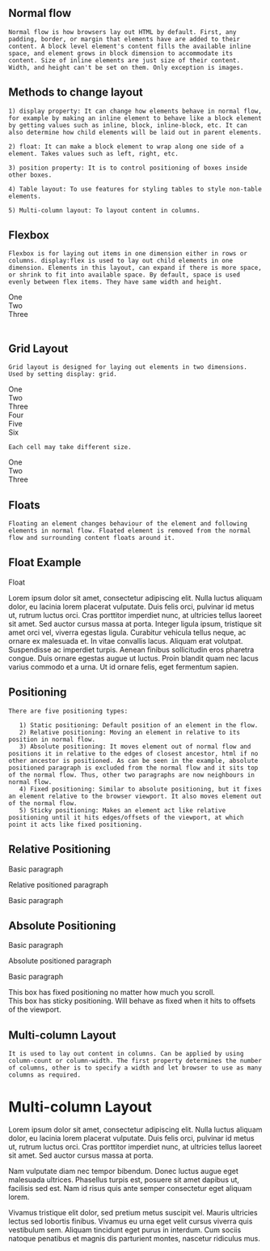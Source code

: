 <link rel="stylesheet" href="style.css" type="text/css">

## Normal flow
    Normal flow is how browsers lay out HTML by default. First, any padding, border, or margin that elements have are added to their content. A block level element's content fills the available inline space, and element grows in block dimension to accommodate its content. Size of inline elements are just size of their content. Width, and height can't be set on them. Only exception is images.

## Methods to change layout
    1) display property: It can change how elements behave in normal flow, for example by making an inline element to behave like a block element by getting values such as inline, block, inline-block, etc. It can also determine how child elements will be laid out in parent elements.

    2) float: It can make a block element to wrap along one side of a element. Takes values such as left, right, etc.
    
    3) position property: It is to control positioning of boxes inside other boxes.

    4) Table layout: To use features for styling tables to style non-table elements.
    
    5) Multi-column layout: To layout content in columns.

## Flexbox
    Flexbox is for laying out items in one dimension either in rows or columns. display:flex is used to lay out child elements in one dimension. Elements in this layout, can expand if there is more space, or shrink to fit into available space. By default, space is used evenly between flex items. They have same width and height.

<div class="flex-wrapper">
    <div class="flex-box">One</div>
    <div class="flex-box">Two</div>
    <div class="flex-box">Three</div>
</div>
<br>

## Grid Layout
    Grid layout is designed for laying out elements in two dimensions. Used by setting display: grid.

<div class="grid-wrapper">
  <div class="grid-box">One</div>
  <div class="grid-box">Two</div>
  <div class="grid-box">Three</div>
  <div class="grid-box">Four</div>
  <div class="grid-box">Five</div>
  <div class="grid-box">Six</div>
</div>

    Each cell may take different size.

<div class="grid-wrapper2">
  <div class="grid-box1">One</div>
  <div class="grid-box2">Two</div>
  <div class="grid-box3">Three</div>
</div>

## Floats
    Floating an element changes behaviour of the element and following elements in normal flow. Floated element is removed from the normal flow and surrounding content floats around it.

<h2>Float Example</h2>
<div class="float-div">Float</div>
<p>
    Lorem ipsum dolor sit amet, consectetur adipiscing elit. Nulla luctus aliquam
    dolor, eu lacinia lorem placerat vulputate. Duis felis orci, pulvinar id metus
    ut, rutrum luctus orci. Cras porttitor imperdiet nunc, at ultricies tellus
    laoreet sit amet. Sed auctor cursus massa at porta. Integer ligula ipsum,
    tristique sit amet orci vel, viverra egestas ligula. Curabitur vehicula tellus
    neque, ac ornare ex malesuada et. In vitae convallis lacus. Aliquam erat
    volutpat. Suspendisse ac imperdiet turpis. Aenean finibus sollicitudin eros
    pharetra congue. Duis ornare egestas augue ut luctus. Proin blandit quam nec
    lacus varius commodo et a urna. Ut id ornare felis, eget fermentum sapien.
</p>

## Positioning
    There are five positioning types:

       1) Static positioning: Default position of an element in the flow.
       2) Relative positioning: Moving an element in relative to its position in normal flow.
       3) Absolute positioning: It moves element out of normal flow and positions it in relative to the edges of closest ancestor, html if no other ancestor is positioned. As can be seen in the example, absolute positioned paragraph is excluded from the normal flow and it sits top of the normal flow. Thus, other two paragraphs are now neighbours in normal flow.
       4) Fixed positioning: Similar to absolute positioning, but it fixes an element relative to the browser viewport. It also moves element out of the normal flow.
       5) Sticky positioning: Makes an element act like relative positioning until it hits edges/offsets of the viewport, at which point it acts like fixed positioning.

<h2>Relative Positioning</h2>
<p class="normal-p">Basic paragraph</p>
<p class="relative-positioned-p">Relative positioned paragraph</p>
<p class="normal-p">Basic paragraph</p>

<h2>Absolute Positioning</h2>
<p class="normal-p">Basic paragraph</p>
<p class="absolute-positioned-p">Absolute positioned paragraph</p>
<p class="normal-p">Basic paragraph</p>

<div class="fixed">This box has fixed positioning no matter how much you scroll.</div>

<div class="sticky">This box has sticky positioning. Will behave as fixed when it hits to offsets of the viewport.</div>

## Multi-column Layout
    It is used to lay out content in columns. Can be applied by using column-count or column-width. The first property determines the number of columns, other is to specify a width and let browser to use as many columns as required.

<div class="multi-column">
  <h1>Multi-column Layout</h1>

  <p>
    Lorem ipsum dolor sit amet, consectetur adipiscing elit. Nulla luctus
    aliquam dolor, eu lacinia lorem placerat vulputate. Duis felis orci,
    pulvinar id metus ut, rutrum luctus orci. Cras porttitor imperdiet nunc, at
    ultricies tellus laoreet sit amet. Sed auctor cursus massa at porta.
  </p>

  <p>
    Nam vulputate diam nec tempor bibendum. Donec luctus augue eget malesuada
    ultrices. Phasellus turpis est, posuere sit amet dapibus ut, facilisis sed
    est. Nam id risus quis ante semper consectetur eget aliquam lorem.
  </p>

  <p>
    Vivamus tristique elit dolor, sed pretium metus suscipit vel. Mauris
    ultricies lectus sed lobortis finibus. Vivamus eu urna eget velit cursus
    viverra quis vestibulum sem. Aliquam tincidunt eget purus in interdum. Cum
    sociis natoque penatibus et magnis dis parturient montes, nascetur ridiculus
    mus.
  </p>
</div>
